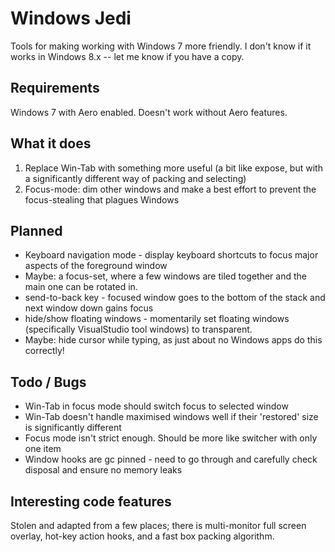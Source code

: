 Windows Jedi
============

Tools for making working with Windows 7 more friendly.
I don't know if it works in Windows 8.x -- let me know if you have a copy.

Requirements
------------
Windows 7 with Aero enabled. Doesn't work without Aero features.

What it does
------------
 1. Replace Win-Tab with something more useful (a bit like expose, but with a significantly different way of packing and selecting)
 2. Focus-mode: dim other windows and make a best effort to prevent the focus-stealing that plagues Windows
 
Planned
-------
 * Keyboard navigation mode - display keyboard shortcuts to focus major aspects of the foreground window
 * Maybe: a focus-set, where a few windows are tiled together and the main one can be rotated in.
 * send-to-back key - focused window goes to the bottom of the stack and next window down gains focus
 * hide/show floating windows - momentarily set floating windows (specifically VisualStudio tool windows) to transparent.
 * Maybe: hide cursor while typing, as just about no Windows apps do this correctly! 

Todo / Bugs
-----------
 * Win-Tab in focus mode should switch focus to selected window
 * Win-Tab doesn't handle maximised windows well if their 'restored' size is significantly different
 * Focus mode isn't strict enough. Should be more like switcher with only one item
 * Window hooks are gc pinned - need to go through and carefully check disposal and ensure no memory leaks

Interesting code features
-------------------------
Stolen and adapted from a few places; there is multi-monitor full screen overlay, hot-key action hooks, and a fast box packing algorithm.